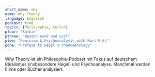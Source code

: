 ```yaml
---
short_name: why
name: Why Theory
language: Englisch
podcast: true
topics: [Philosophie, Kultur]
pfour: "Barbie"
pthree: "Beyond Good and Evil"
ptwo: "Feminism & Psychoanalysis with Mari Ruti"
pone: "Preface to Hegel's Phenomenology"
---
```

Why Theory ist ein Philosophie-Podcast mit Fokus auf deutschem Idealismus (insbesondere Hegel) und Psychoanalyse. Manchmal werden Filme oder Bücher analysiert.

